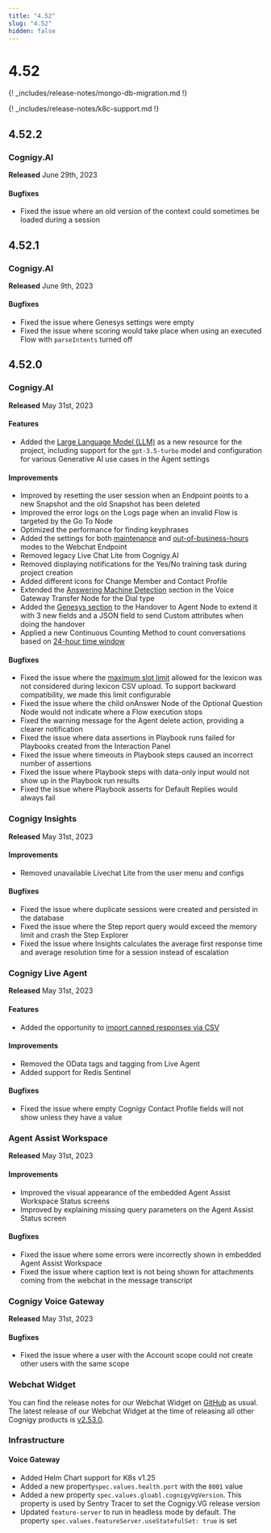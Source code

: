 ```yaml
---
title: "4.52"
slug: "4.52"
hidden: false
---
```


# 4.52

{! _includes/release-notes/mongo-db-migration.md !}

{! _includes/release-notes/k8c-support.md !}

## 4.52.2

### Cognigy.AI

**Released** June 29th, 2023

#### Bugfixes

- Fixed the issue where an old version of the context could sometimes be loaded during a session

## 4.52.1

### Cognigy.AI

**Released** June 9th, 2023

#### Bugfixes

- Fixed the issue where Genesys settings were empty
- Fixed the issue where scoring would take place when using an executed Flow with `parseIntents` turned off

## 4.52.0

### Cognigy.AI

**Released** May 31st, 2023

#### Features

- Added the [Large Language Model (LLM)](../ai/resources/build/llm.md) as a new resource for the project, including support for the `gpt-3.5-turbo` model and configuration for various Generative AI use cases in the Agent settings

#### Improvements

- Improved by resetting the user session when an Endpoint points to a new Snapshot and the old Snapshot has been deleted
- Improved the error logs on the Logs page when an invalid Flow is targeted by the Go To Node
- Optimized the performance for finding keyphrases
- Added the settings for both [maintenance](https://github.com/Cognigy/WebchatWidget/blob/master/docs/embedding.md#maintenance) and [out-of-business-hours](https://github.com/Cognigy/WebchatWidget/blob/master/docs/embedding.md#business-hours) modes to the Webchat Endpoint
- Removed legacy Live Chat Lite from Cognigy.AI
- Removed displaying notifications for the Yes/No training task during project creation
- Added different icons for Change Member and Contact Profile
- Extended the [Answering Machine Detection](../ai/nodes/voice/voice-gateway/transfer.md#answering-machine-detection) section in the Voice Gateway Transfer Node for the Dial type
- Added the [Genesys section](../ai/handover-providers/genesys-cloud-guest-chat.md#configure-handover-settings) to the Handover to Agent Node to extend it with 3 new fields and a JSON field to send Custom attributes when doing the handover
- Applied a new Continuous Counting Method to count conversations based on [24-hour time window](../ai/billing.md#common-scenarios)

#### Bugfixes

- Fixed the issue where the [maximum slot limit](../ai/resources/build/lexicons.md#restrictions) allowed for the lexicon was not considered during lexicon CSV upload. To support backward compatibility, we made this limit configurable
- Fixed the issue where the child onAnswer Node of the Optional Question Node would not indicate where a Flow execution stops
- Fixed the warning message for the Agent delete action, providing a clearer notification
- Fixed the issue where data assertions in Playbook runs failed for Playbooks created from the Interaction Panel
- Fixed the issue where timeouts in Playbook steps caused an incorrect number of assertions
- Fixed the issue where Playbook steps with data-only input would not show up in the Playbook run results
- Fixed the issue where Playbook asserts for Default Replies would always fail

### Cognigy Insights

**Released** May 31st, 2023

#### Improvements

- Removed unavailable Livechat Lite from the user menu and configs

#### Bugfixes

- Fixed the issue where duplicate sessions were created and persisted in the database
- Fixed the issue where the Step report query would exceed the memory limit and crash the Step Explorer
- Fixed the issue where Insights calculates the average first response time and average resolution time for a session instead of escalation

### Cognigy Live Agent

**Released** May 31st, 2023

#### Features

- Added the opportunity to [import canned responses via CSV](../live-agent/settings/canned-responses.md#import-canned-responses)

#### Improvements

- Removed the OData tags and tagging from Live Agent
- Added support for Redis Sentinel

#### Bugfixes

- Fixed the issue where empty Cognigy Contact Profile fields will not show unless they have a value

### Agent Assist Workspace

**Released** May 31st, 2023

#### Improvements

- Improved the visual appearance of the embedded Agent Assist Workspace Status screens
- Improved by explaining missing query parameters on the Agent Assist Status screen

#### Bugfixes

- Fixed the issue where some errors were incorrectly shown in embedded Agent Assist Workspace
- Fixed the issue where caption text is not being shown for attachments coming from the webchat in the message transcript

### Cognigy Voice Gateway

**Released** May 31st, 2023

#### Bugfixes

- Fixed the issue where a user with the Account scope could not create other users with the same scope

### Webchat Widget

You can find the release notes for our Webchat Widget on [GitHub](https://github.com/Cognigy/WebchatWidget/releases) as usual. The latest release of our Webchat Widget at the time of releasing all other Cognigy products is [v2.53.0](https://github.com/Cognigy/WebchatWidget/releases/tag/v2.53.0).

### Infrastructure

#### Voice Gateway

- Added Helm Chart support for K8s v1.25
- Added a new property`spec.values.health.port` with the `8001` value
- Added a new property `spec.values.gloabl.cognigyVgVersion`. This property is used by Sentry Tracer to set the Cognigy.VG release version
- Updated `feature-server` to run in headless mode by default.  The property `spec.values.featureServer.useStatefulSet: true` is set


